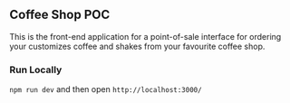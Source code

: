 ## Coffee Shop POC

This is the front-end application for a point-of-sale interface for ordering your customizes coffee and shakes from your favourite coffee shop.

### Run Locally

`npm run dev` and then open `http://localhost:3000/`
